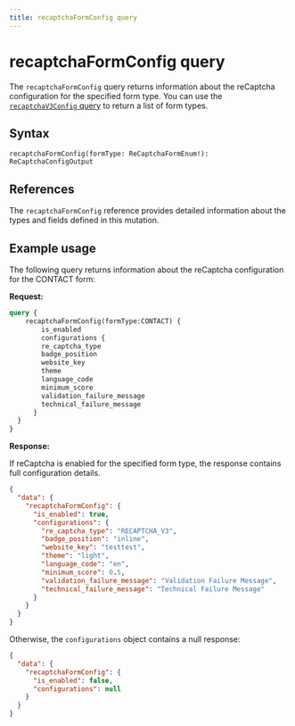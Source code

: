 ```yaml
---
title: recaptchaFormConfig query
---
```


# recaptchaFormConfig query

The `recaptchaFormConfig` query returns information about the reCaptcha configuration for the specified form type. You can use the [`recaptchaV3Config` query](recaptcha-v3-config.md) to return a list of form types.

## Syntax

`recaptchaFormConfig(formType: ReCaptchaFormEnum!): ReCaptchaConfigOutput`

## References

The `recaptchaFormConfig` reference provides detailed information about the types and fields defined in this mutation.

## Example usage

The following query returns information about the reCaptcha configuration for the CONTACT form:

**Request:**

```graphql
query {
    recaptchaFormConfig(formType:CONTACT) {
        is_enabled
        configurations {
        re_captcha_type
        badge_position
        website_key
        theme
        language_code
        minimum_score
        validation_failure_message
        technical_failure_message
      }
  }
}
```

**Response:**

If reCaptcha is enabled for the specified form type, the response contains full configuration details.

```json
{
  "data": {
    "recaptchaFormConfig": {
      "is_enabled": true,
      "configurations": {
        "re_captcha_type": "RECAPTCHA_V3",
        "badge_position": "inline",
        "website_key": "testtest",
        "theme": "light",
        "language_code": "en",
        "minimum_score": 0.5,
        "validation_failure_message": "Validation Failure Message",
        "technical_failure_message": "Technical Failure Message"
      }
    }
  }
}
```

Otherwise, the `configurations` object contains a null response:

```json
{
  "data": {
    "recaptchaFormConfig": {
      "is_enabled": false,
      "configurations": null
    }
  }
}
```
